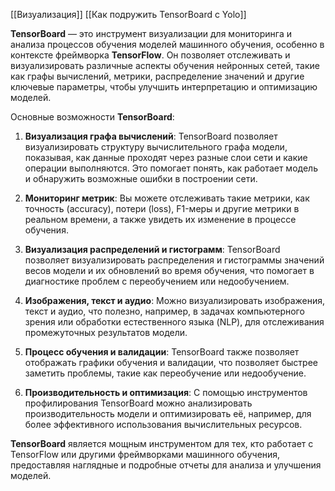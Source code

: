 [[Визуализация]]
[[Как подружить TensorBoard с Yolo]]

**TensorBoard** — это инструмент визуализации для мониторинга и анализа процессов обучения моделей машинного обучения, особенно в контексте фреймворка **TensorFlow**. Он позволяет отслеживать и визуализировать различные аспекты обучения нейронных сетей, такие как графы вычислений, метрики, распределение значений и другие ключевые параметры, чтобы улучшить интерпретацию и оптимизацию моделей.

Основные возможности **TensorBoard**:

1. **Визуализация графа вычислений**: TensorBoard позволяет визуализировать структуру вычислительного графа модели, показывая, как данные проходят через разные слои сети и какие операции выполняются. Это помогает понять, как работает модель и обнаружить возможные ошибки в построении сети.
    
2. **Мониторинг метрик**: Вы можете отслеживать такие метрики, как точность (accuracy), потери (loss), F1-меры и другие метрики в реальном времени, а также увидеть их изменение в процессе обучения.
    
3. **Визуализация распределений и гистограмм**: TensorBoard позволяет визуализировать распределения и гистограммы значений весов модели и их обновлений во время обучения, что помогает в диагностике проблем с переобучением или недообучением.
    
4. **Изображения, текст и аудио**: Можно визуализировать изображения, текст и аудио, что полезно, например, в задачах компьютерного зрения или обработки естественного языка (NLP), для отслеживания промежуточных результатов модели.
    
5. **Процесс обучения и валидации**: TensorBoard также позволяет отображать графики обучения и валидации, что позволяет быстрее заметить проблемы, такие как переобучение или недообучение.
    
6. **Производительность и оптимизация**: С помощью инструментов профилирования TensorBoard можно анализировать производительность модели и оптимизировать её, например, для более эффективного использования вычислительных ресурсов.
    

**TensorBoard** является мощным инструментом для тех, кто работает с TensorFlow или другими фреймворками машинного обучения, предоставляя наглядные и подробные отчеты для анализа и улучшения моделей.